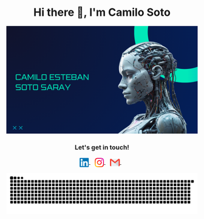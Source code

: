 <h1 align="center"> Hi there 👋, I'm Camilo Soto</h1>

<a target="_blank" href="https://www.stefanosst.gr"><img src="https://github.com/CamiloesotoS98/camiloesotoS98/blob/main/Camilo%20Soto%20Saray.png"/></a>



<div align="center">
  <h3><b>Let's get in touch! </b></h3>
  </div>
<p align="center">
<a href="https://www.linkedin.com/in/camilo-soto-saray-dataanalytics-artificialintelligence-engineering-asum-dm/" target="_blank">
  <img align="center" alt="Camilo Soto | Linkedin" width="24px" src="https://github.com/SatYu26/SatYu26/blob/master/Assets/Linkedin.svg" />
</a> &nbsp;&nbsp;
<a href="https://www.instagram.com/camiloe.sotos/" target="_blank">
  <img align="center" alt="Stefanos Stamoulis | Instagram" width="24px" src="https://github.com/SatYu26/SatYu26/blob/master/Assets/Instagram.svg" />
</a> &nbsp;&nbsp;
<a href="mailto:csoto981217@gmail.com" >
  <img align="center" alt="Camilo Soto | Gmail" width="26px" src="https://github.com/SatYu26/SatYu26/blob/master/Assets/Gmail.svg" />
</a> &nbsp;&nbsp;
<p>
<p align="center">
  <img src="https://github.com/StefanosSt/StefanosSt/blob/main/github-user-contribution.svg" alt="snake">
</p>
